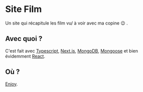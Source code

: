 # Site Film

Un site qui récapitule les film vu/ à voir avec ma copine :wink: .

## Avec quoi ?

C'est fait avec [Typescript](https://www.typescriptlang.org), [Next.js](https://nextjs.org/), [MongoDB](https://www.mongodb.com), [Mongoose](https://mongoosejs.com) et bien évidemment [React](https://fr.reactjs.org).

## Où ?

[Enjoy](https://next-film.vercel.app).
